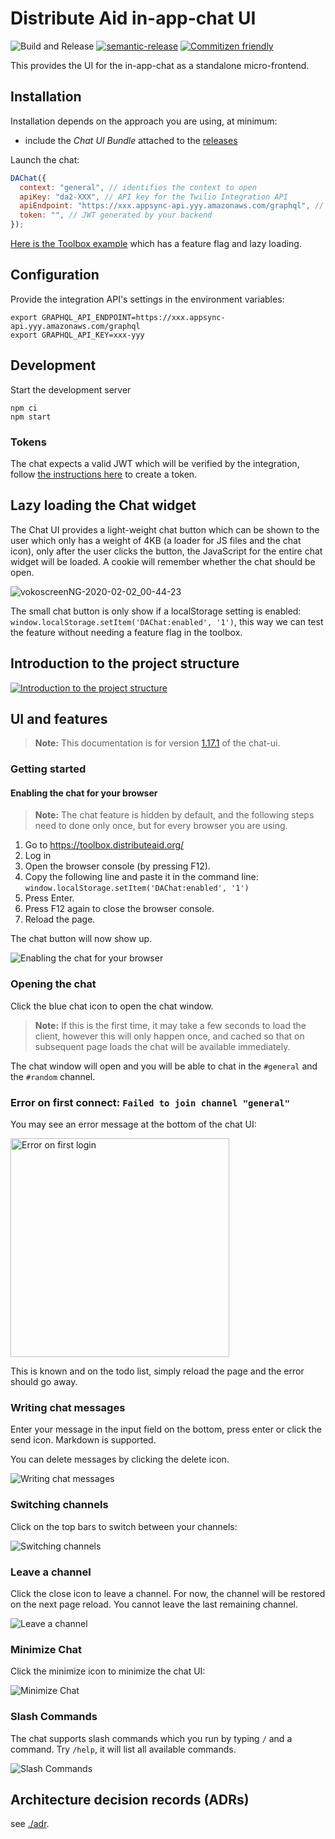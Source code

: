 # Distribute Aid in-app-chat UI

![Build and Release](https://github.com/distributeaid/chat-ui/workflows/Build%20and%20Release/badge.svg?branch=saga)
[![semantic-release](https://img.shields.io/badge/%20%20%F0%9F%93%A6%F0%9F%9A%80-semantic--release-e10079.svg)](https://github.com/semantic-release/semantic-release)
[![Commitizen friendly](https://img.shields.io/badge/commitizen-friendly-brightgreen.svg)](http://commitizen.github.io/cz-cli/)

This provides the UI for the in-app-chat as a standalone micro-frontend.

## Installation

Installation depends on the approach you are using, at minimum:

- include the _Chat UI Bundle_ attached to the
  [releases](https://github.com/distributeaid/chat-ui/releases)

Launch the chat:

```javascript
DAChat({
  context: "general", // identifies the context to open
  apiKey: "da2-XXX", // API key for the Twilio Integration API
  apiEndpoint: "https://xxx.appsync-api.yyy.amazonaws.com/graphql", // AppSync endpoint of the Twilio Integration API
  token: "", // JWT generated by your backend
});
```

[Here is the Toolbox example](https://gitlab.com/distribute-aid/toolbox/-/blob/master/assets/js/chat.js)
which has a feature flag and lazy loading.

## Configuration

Provide the integration API's settings in the environment variables:

    export GRAPHQL_API_ENDPOINT=https://xxx.appsync-api.yyy.amazonaws.com/graphql
    export GRAPHQL_API_KEY=xxx-yyy

## Development

Start the development server

    npm ci
    npm start

### Tokens

The chat expects a valid JWT which will be verified by the integration, follow
[the instructions here](https://github.com/distributeaid/twilio-integration#generating-keypairs)
to create a token.

## Lazy loading the Chat widget

The Chat UI provides a light-weight chat button which can be shown to the user
which only has a weight of 4KB (a loader for JS files and the chat icon), only
after the user clicks the button, the JavaScript for the entire chat widget will
be loaded. A cookie will remember whether the chat should be open.

![vokoscreenNG-2020-02-02_00-44-23](./docs/vokoscreenNG-2020-02-02_00-44-23.webm.gif)

The small chat button is only show if a localStorage setting is enabled:
`window.localStorage.setItem('DAChat:enabled', '1')`, this way we can test the
feature without needing a feature flag in the toolbox.

## Introduction to the project structure

[![Introduction to the project structure](./docs/video.png)](https://www.youtube.com/watch?v=Fy0esVulYVM)

## UI and features

> **Note:** This documentation is for version
> [1.17.1](https://github.com/distributeaid/chat-ui/releases/tag/v1.17.1) of the
> chat-ui.

### Getting started

#### Enabling the chat for your browser

> **Note:** The chat feature is hidden by default, and the following steps need
> to done only once, but for every browser you are using.

1. Go to <https://toolbox.distributeaid.org/>
1. Log in
1. Open the browser console (by pressing F12).
1. Copy the following line and paste it in the command line:
   `window.localStorage.setItem('DAChat:enabled', '1')`
1. Press Enter.
1. Press F12 again to close the browser console.
1. Reload the page.

The chat button will now show up.

![Enabling the chat for your browser](./docs/vokoscreenNG-2020-02-09_16-58-32.webm.gif)

### Opening the chat

Click the blue chat icon to open the chat window.

> **Note:** If this is the first time, it may take a few seconds to load the
> client, however this will only happen once, and cached so that on subsequent
> page loads the chat will be available immediately.

The chat window will open and you will be able to chat in the `#general` and the
`#random` channel.

### Error on first connect: `Failed to join channel "general"`

You may see an error message at the bottom of the chat UI:

<img src="./docs/Image_URL.png" width=350 alt="Error on first login" />

This is known and on the todo list, simply reload the page and the error should
go away.

### Writing chat messages

Enter your message in the input field on the bottom, press enter or click the
send icon. Markdown is supported.

You can delete messages by clicking the delete icon.

![Writing chat messages](./docs/vokoscreenNG-2020-02-09_17-17-37.webm.gif)

### Switching channels

Click on the top bars to switch between your channels:

![Switching channels](./docs/vokoscreenNG-2020-02-09_17-07-38.webm.gif)

### Leave a channel

Click the close icon to leave a channel. For now, the channel will be restored
on the next page reload. You cannot leave the last remaining channel.

![Leave a channel](./docs/vokoscreenNG-2020-02-09_17-10-17.webm.gif)

### Minimize Chat

Click the minimize icon to minimize the chat UI:

![Minimize Chat](./docs/vokoscreenNG-2020-02-09_17-11-09.webm.gif)

### Slash Commands

The chat supports slash commands which you run by typing `/` and a command. Try
`/help`, it will list all available commands.

![Slash Commands](./docs/vokoscreenNG-2020-02-09_17-15-19.webm.gif)

## Architecture decision records (ADRs)

see [./adr](./adr).
